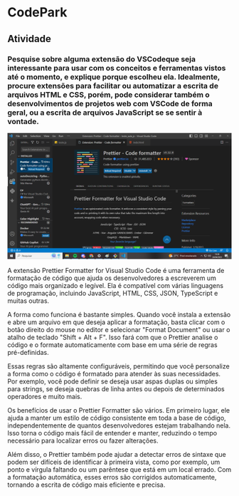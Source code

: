 # CodePark 

## Atividade 
### Pesquise sobre alguma extensão do VSCodeque seja interessante para usar com os conceitos e ferramentas vistos até o momento, e explique porque escolheu ela. Idealmente, procure extensões para facilitar ou automatizar a escrita de arquivos HTML e CSS, porém, pode considerar também o desenvolvimentos de projetos web com VSCode de forma geral, ou a escrita de arquivos JavaScript se se sentir à vontade.

![image](https://raw.githubusercontent.com/brunonavarone/Proz/main/Atividades_CodePark/Atividade_02_JS/extensao.png)

A extensão Prettier Formatter for Visual Studio Code é uma ferramenta de formatação de código que ajuda os desenvolvedores a escreverem um código mais organizado e legível. Ela é compatível com várias linguagens de programação, incluindo JavaScript, HTML, CSS, JSON, TypeScript e muitas outras.

A forma como funciona é bastante simples. Quando você instala a extensão e abre um arquivo em que deseja aplicar a formatação, basta clicar com o botão direito do mouse no editor e selecionar "Format Document" ou usar o atalho de teclado "Shift + Alt + F". Isso fará com que o Prettier analise o código e o formate automaticamente com base em uma série de regras pré-definidas.

Essas regras são altamente configuráveis, permitindo que você personalize a forma como o código é formatado para atender às suas necessidades. Por exemplo, você pode definir se deseja usar aspas duplas ou simples para strings, se deseja quebras de linha antes ou depois de determinados operadores e muito mais.

Os benefícios de usar o Prettier Formatter são vários. Em primeiro lugar, ele ajuda a manter um estilo de código consistente em toda a base de código, independentemente de quantos desenvolvedores estejam trabalhando nela. Isso torna o código mais fácil de entender e manter, reduzindo o tempo necessário para localizar erros ou fazer alterações.

Além disso, o Prettier também pode ajudar a detectar erros de sintaxe que podem ser difíceis de identificar à primeira vista, como por exemplo, um ponto e vírgula faltando ou um parêntese que está em um local errado. Com a formatação automática, esses erros são corrigidos automaticamente, tornando a escrita de código mais eficiente e precisa.
